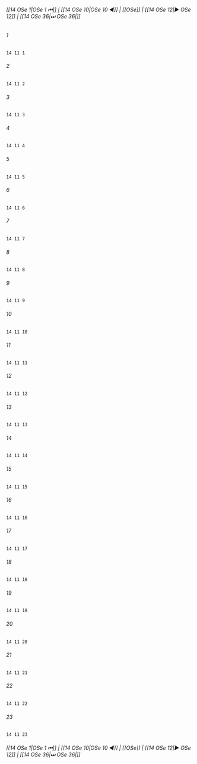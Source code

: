 
###### [[14 OSe 1|OSe 1 ⏮]] | [[14 OSe 10|OSe 10 ◀]] | [[OSe]] | [[14 OSe 12|▶ OSe 12]] | [[14 OSe 36|⏭ OSe 36|]]

###### 1
``` verse
14 11 1 
```
###### 2
``` verse
14 11 2 
```
###### 3
``` verse
14 11 3 
```
###### 4
``` verse
14 11 4 
```
###### 5
``` verse
14 11 5 
```
###### 6
``` verse
14 11 6 
```
###### 7
``` verse
14 11 7 
```
###### 8
``` verse
14 11 8 
```
###### 9
``` verse
14 11 9 
```
###### 10
``` verse
14 11 10 
```
###### 11
``` verse
14 11 11 
```
###### 12
``` verse
14 11 12 
```
###### 13
``` verse
14 11 13 
```
###### 14
``` verse
14 11 14 
```
###### 15
``` verse
14 11 15 
```
###### 16
``` verse
14 11 16 
```
###### 17
``` verse
14 11 17 
```
###### 18
``` verse
14 11 18 
```
###### 19
``` verse
14 11 19 
```
###### 20
``` verse
14 11 20 
```
###### 21
``` verse
14 11 21 
```
###### 22
``` verse
14 11 22 
```
###### 23
``` verse
14 11 23 
```

###### [[14 OSe 1|OSe 1 ⏮]] | [[14 OSe 10|OSe 10 ◀]] | [[OSe]] | [[14 OSe 12|▶ OSe 12]] | [[14 OSe 36|⏭ OSe 36|]]


